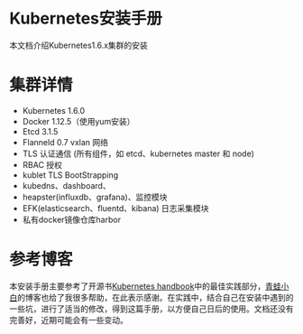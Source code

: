 # Kubernetes安装手册

本文档介绍Kubernetes1.6.x集群的安装

# 集群详情

* Kubernetes 1.6.0
* Docker 1.12.5（使用yum安装）
* Etcd 3.1.5
* Flanneld 0.7 vxlan 网络
* TLS 认证通信 \(所有组件，如 etcd、kubernetes master 和 node\)
* RBAC 授权
* kublet TLS BootStrapping
* kubedns、dashboard、
* heapster\(influxdb、grafana\)、监控模块
* EFK\(elasticsearch、fluentd、kibana\) 日志采集模块
* 私有docker镜像仓库harbor

# 参考博客

本安装手册主要参考了开源书[Kubernetes handbook](https://rootsongjc.gitbooks.io/kubernetes-handbook/content/)中的最佳实践部分，[青蛙小白](http://blog.frognew.com)的博客也给了我很多帮助，在此表示感谢。在实践中，结合自己在安装中遇到的一些坑，进行了适当的修改，得到这篇手册，以方便自己日后的使用。文档还没有完善好，近期可能会有一些变动。


